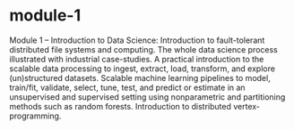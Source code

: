 # module-1
Module 1 – Introduction to Data Science: Introduction to fault-tolerant distributed file systems and computing.  The whole data science process illustrated with industrial case-studies. A practical introduction to the scalable data processing to ingest, extract, load, transform, and explore (un)structured datasets. Scalable machine learning pipelines to model, train/fit, validate, select, tune, test, and predict or estimate in an unsupervised and supervised setting using nonparametric and partitioning methods such as random forests. Introduction to distributed vertex-programming.
